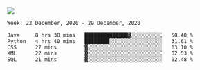<!--
**Mat2ja/Mat2ja** is a ✨ _special_ ✨ repository because its `README.md` (this file) appears on your GitHub profile.

Here are some ideas to get you started:

- 🔭 I’m currently working on ...
- 🌱 I’m currently learning ...
- 👯 I’m looking to collaborate on ...
- 🤔 I’m looking for help with ...
- 💬 Ask me about ...
- 📫 How to reach me: ...
- 😄 Pronouns: ...
- ⚡ Fun fact: ...
-->

<img src='https://media.giphy.com/media/xT9IgG50Fb7Mi0prBC/giphy.gif'>

<!--START_SECTION:waka-->
```text
Week: 22 December, 2020 - 29 December, 2020

Java     8 hrs 38 mins   ██████████████▓░░░░░░░░░░   58.40 % 
Python   4 hrs 40 mins   ████████░░░░░░░░░░░░░░░░░   31.61 % 
CSS      27 mins         ▓░░░░░░░░░░░░░░░░░░░░░░░░   03.10 % 
XML      22 mins         ▓░░░░░░░░░░░░░░░░░░░░░░░░   02.53 % 
SQL      21 mins         ▓░░░░░░░░░░░░░░░░░░░░░░░░   02.48 % 
```
<!--END_SECTION:waka-->
